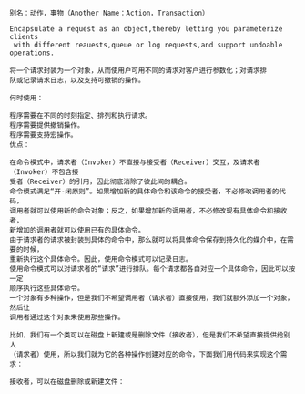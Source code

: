     别名：动作，事物（Another Name：Action，Transaction）  

    Encapsulate a request as an object,thereby letting you parameterize clients
     with different reauests,queue or log requests,and support undoable operations.

    将一个请求封装为一个对象，从而使用户可用不同的请求对客户进行参数化；对请求排
    队或记录请求日志，以及支持可撤销的操作。

    何时使用：

    程序需要在不同的时刻指定、排列和执行请求。
    程序需要提供撤销操作。
    程序需要支持宏操作。
    优点：

    在命令模式中，请求者（Invoker）不直接与接受者（Receiver）交互，及请求者（Invoker）不包含接
    受者（Receiver）的引用，因此彻底消除了彼此间的耦合。
    命令模式满足“开-闭原则”。如果增加新的具体命令和该命令的接受者，不必修改调用者的代码，
    调用者就可以使用新的命令对象；反之，如果增加新的调用者，不必修改现有具体命令和接收者，
    新增加的调用者就可以使用已有的具体命令。
    由于请求者的请求被封装到具体的命令中，那么就可以将具体命令保存到持久化的媒介中，在需要的时候，
    重新执行这个具体命令。因此，使用命令模式可以记录日志。
    使用命令模式可以对请求者的“请求”进行排队。每个请求都各自对应一个具体命令，因此可以按一定
    顺序执行这些具体命令。
    一个对象有多种操作，但是我们不希望调用者（请求者）直接使用，我们就额外添加一个对象，然后让
    调用者通过这个对象来使用那些操作。

    比如，我们有一个类可以在磁盘上新建或是删除文件（接收者），但是我们不希望直接提供给别人
    （请求者）使用，所以我们就为它的各种操作创建对应的命令，下面我们用代码来实现这个需求：

    接收者，可以在磁盘删除或新建文件：